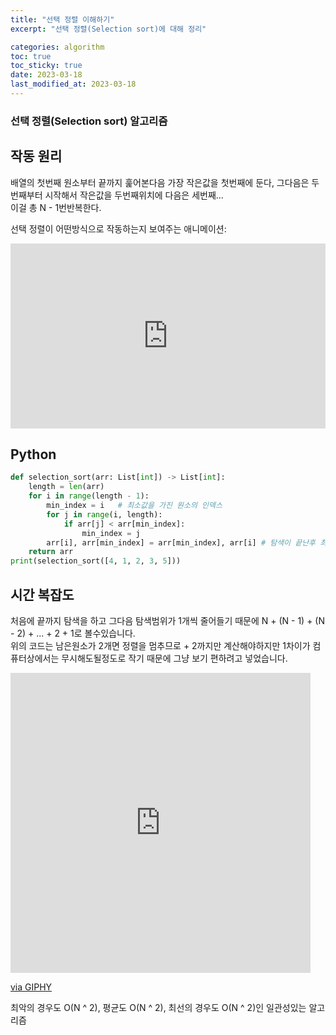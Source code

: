 ```yaml
---
title: "선택 정렬 이해하기"
excerpt: "선택 정렬(Selection sort)에 대해 정리"

categories: algorithm
toc: true
toc_sticky: true
date: 2023-03-18
last_modified_at: 2023-03-18
---
```


### 선택 정렬(Selection sort) 알고리즘

## 작동 원리

배열의 첫번째 원소부터 끝까지 훑어본다음 가장 작은값을 첫번째에 둔다, 그다음은 두번째부터 시작해서 작은값을 두번째위치에 다음은 세번째...  
이걸 총 N - 1번반복한다.

선택 정렬이 어떤방식으로 작동하는지 보여주는 애니메이션:

<div style='position:relative; padding-bottom:calc(50.00% + 44px)'><iframe src='https://gfycat.com/ifr/ShallowHideousFruitbat' frameborder='0' scrolling='no' width='100%' height='100%' style='position:absolute;top:0;left:0;' allowfullscreen></iframe></div>

## Python

```python
def selection_sort(arr: List[int]) -> List[int]:
    length = len(arr)
    for i in range(length - 1):
        min_index = i   # 최소값을 가진 원소의 인덱스
        for j in range(i, length):
            if arr[j] < arr[min_index]:
                min_index = j
        arr[i], arr[min_index] = arr[min_index], arr[i] # 탐색이 끝난후 최소값을 가진 원소를 맨 앞으로 보냄
    return arr
print(selection_sort([4, 1, 2, 3, 5]))
```

## 시간 복잡도

처음에 끝까지 탐색을 하고 그다음 탐색범위가 1개씩 줄어들기 때문에 N + (N - 1) + (N - 2) + ... + 2 + 1로 볼수있습니다.  
위의 코드는 남은원소가 2개면 정렬을 멈추므로 + 2까지만 계산해야하지만 1차이가 컴퓨터상에서는 무시해도될정도로 작기 때문에 그냥 보기 편하려고 넣었습니다.

<iframe src="https://giphy.com/embed/xhKdtuT56I3HNUpgOY" width="480" height="480" frameBorder="0" class="giphy-embed" allowFullScreen></iframe><p><a href="https://giphy.com/gifs/HBOMax-romance-hbomax-made-for-love-xhKdtuT56I3HNUpgOY">via GIPHY</a></p>

최악의 경우도 O(N ^ 2), 평균도 O(N ^ 2), 최선의 경우도 O(N ^ 2)인 일관성있는 알고리즘
